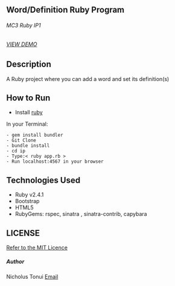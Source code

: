 ## Word/Definition Ruby Program
###### MC3 Ruby IP1
###### [VIEW DEMO](https://quiet-caverns-46231.herokuapp.com/)

## Description
A Ruby project where you can add a word and set its definition(s)

## How to Run
- Install [ruby](https://www.ruby-lang.org/en/documentation/installation/)

In your Terminal:
```
- gem install bundler
- Git Clone 
- bundle install
- cd ip
- Type:< ruby app.rb >
- Run localhost:4567 in your browser

```
## Technologies Used 
 - Ruby v2.4.1
 - Bootstrap
 - HTML5
 - RubyGems: rspec, sinatra , sinatra-contrib, capybara

## LICENSE
[Refer to the MIT Licence](../LICENSE)

##### Author 
Nicholus Tonui [Email](ktnwriter@gmail.com)

